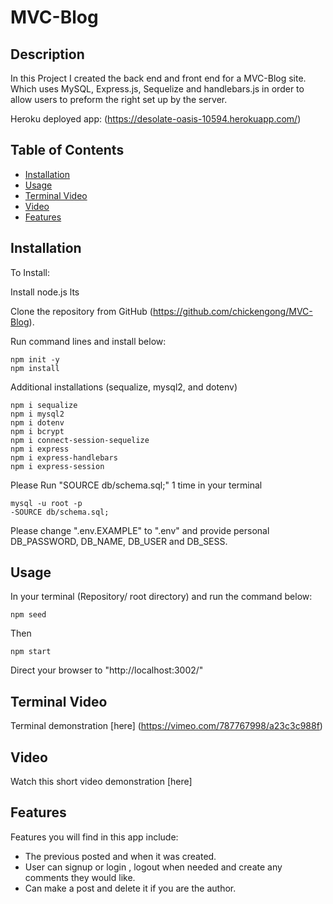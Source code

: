 # MVC-Blog

## Description

In this Project I created the back end and front end for a MVC-Blog site. Which uses MySQL, Express.js, Sequelize and handlebars.js in order to allow users to preform the right set up by the server.

Heroku deployed app:
(https://desolate-oasis-10594.herokuapp.com/)

## Table of Contents

- [Installation](#installation)
- [Usage](#usage)
- [Terminal Video](#terminal)
- [Video](#video)
- [Features](#Features)

## Installation

To Install:

Install node.js lts

Clone the repository from GitHub (https://github.com/chickengong/MVC-Blog).

Run command lines and install below:

```
npm init -y
npm install
```

Additional installations (sequalize, mysql2, and dotenv)

```
npm i sequalize
npm i mysql2
npm i dotenv
npm i bcrypt
npm i connect-session-sequelize
npm i express
npm i express-handlebars
npm i express-session
```

Please Run "SOURCE db/schema.sql;" 1 time in your terminal

```
mysql -u root -p
-SOURCE db/schema.sql;
```

Please change ".env.EXAMPLE" to ".env" and provide personal DB_PASSWORD, DB_NAME, DB_USER and DB_SESS.

## Usage

In your terminal (Repository/ root directory) and run the command below:

```
npm seed
```

Then

```
npm start
```

Direct your browser to "http://localhost:3002/"

## Terminal Video 

Terminal demonstration [here] (https://vimeo.com/787767998/a23c3c988f)

## Video 

Watch this short video demonstration [here]


## Features

Features you will find in this app include:

- The previous posted and when it was created.
- User can signup or login , logout when needed and create any comments they would like. 
- Can make a post and delete it if you are the author. 

